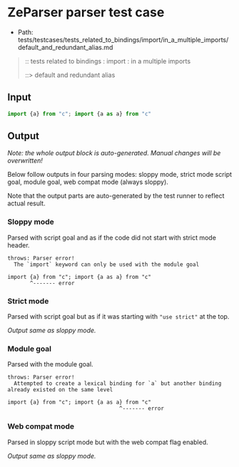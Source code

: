 # ZeParser parser test case

- Path: tests/testcases/tests_related_to_bindings/import/in_a_multiple_imports/default_and_redundant_alias.md

> :: tests related to bindings : import : in a multiple imports
>
> ::> default and redundant alias

## Input

`````js
import {a} from "c"; import {a as a} from "c"
`````

## Output

_Note: the whole output block is auto-generated. Manual changes will be overwritten!_

Below follow outputs in four parsing modes: sloppy mode, strict mode script goal, module goal, web compat mode (always sloppy).

Note that the output parts are auto-generated by the test runner to reflect actual result.

### Sloppy mode

Parsed with script goal and as if the code did not start with strict mode header.

`````
throws: Parser error!
  The `import` keyword can only be used with the module goal

import {a} from "c"; import {a as a} from "c"
       ^------- error
`````

### Strict mode

Parsed with script goal but as if it was starting with `"use strict"` at the top.

_Output same as sloppy mode._

### Module goal

Parsed with the module goal.

`````
throws: Parser error!
  Attempted to create a lexical binding for `a` but another binding already existed on the same level

import {a} from "c"; import {a as a} from "c"
                                   ^------- error
`````


### Web compat mode

Parsed in sloppy script mode but with the web compat flag enabled.

_Output same as sloppy mode._
